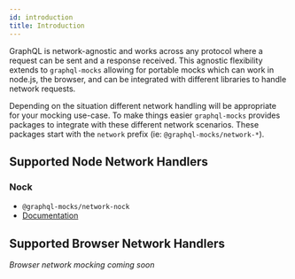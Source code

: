 ```yaml
---
id: introduction
title: Introduction
---
```


GraphQL is network-agnostic and works across any protocol where a request can be sent and a response received. This agnostic flexibility extends to `graphql-mocks` allowing for portable mocks which can work in node.js, the browser, and can be integrated with different libraries to handle network requests.

Depending on the situation different network handling will be appropriate for your mocking use-case. To make things easier `graphql-mocks` provides packages to integrate with these different network scenarios. These packages start with the `network` prefix (ie: `@graphql-mocks/network-*`).

## Supported Node Network Handlers

### Nock
* `@graphql-mocks/network-nock`
* [Documentation](/docs/network/nock)


## Supported Browser Network Handlers

*Browser network mocking coming soon*